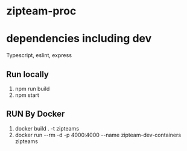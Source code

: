# zipteam-proc

# dependencies including dev
Typescript, eslint, express

## Run locally
1. npm run build
2. npm start

## RUN By Docker
1. docker build . -t zipteams
2. docker run --rm -d -p 4000:4000 --name zipteam-dev-containers zipteams